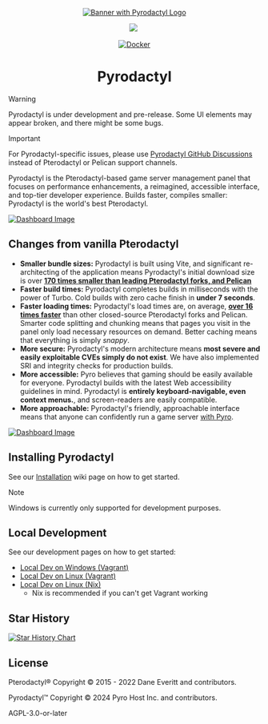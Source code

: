 <p align="center">
  <a href="https://panel.pyro.host">
    <img src="https://i.imgur.com/R10ivg9.png" alt="Banner with Pyrodactyl Logo">
  </a>

</p>

<p align="center">
 <a aria-label="Made by Pyro" href="https://pyro.host"><img src="https://i.imgur.com/uvIy6cI.png"></a>
 <a aria-label="Join the Pyro community on Discord" href="https://discord.gg/fxeRFRbhQh?utm_source=githubreadme&utm_medium=readme&utm_campaign=OSSLAUNCH&utm_id=OSSLAUNCH"><img alt="" src="https://i.imgur.com/qSfKisV.png"></a>
</p>

<p align="center">
  <a href="https://github.com/pyrohost/pyrodactyl/actions/workflows/docker.yaml">
    <img src="https://github.com/pyrohost/pyrodactyl/actions/workflows/docker.yaml/badge.svg" alt="Docker">
  </a>
</p>

<h1 align="center">Pyrodactyl</h1>

> [!WARNING]
> Pyrodactyl is under development and pre-release. Some UI elements may appear broken, and there might be some bugs.

> [!IMPORTANT]
> For Pyrodactyl-specific issues, please use [Pyrodactyl GitHub Discussions](https://github.com/pyrohost/pyrodactyl/discussions) instead of Pterodactyl or Pelican support channels.

Pyrodactyl is the Pterodactyl-based game server management panel that focuses on performance enhancements, a reimagined, accessible interface, and top-tier developer experience. Builds faster, compiles smaller: Pyrodactyl is the world's best Pterodactyl.

[![Dashboard Image](https://i.imgur.com/YqfgMYs.jpeg)](https://panel.pyro.host)

## Changes from vanilla Pterodactyl

-   **Smaller bundle sizes:** Pyrodactyl is built using Vite, and significant re-architecting of the application means Pyrodactyl's initial download size is over **[170 times smaller than leading Pterodactyl forks, and Pelican](https://i.imgur.com/tKWLHhR.png)**
-   **Faster build times:** Pyrodactyl completes builds in milliseconds with the power of Turbo. Cold builds with zero cache finish in **under 7 seconds**.
-   **Faster loading times:** Pyrodactyl's load times are, on average, **[over 16 times faster](https://i.imgur.com/28XxmMi.png)** than other closed-source Pterodactyl forks and Pelican. Smarter code splitting and chunking means that pages you visit in the panel only load necessary resources on demand. Better caching means that everything is simply _snappy_.
-   **More secure:** Pyrodactyl's modern architecture means **most severe and easily exploitable CVEs simply do not exist**. We have also implemented SRI and integrity checks for production builds.
-   **More accessible:** Pyro believes that gaming should be easily available for everyone. Pyrodactyl builds with the latest Web accessibility guidelines in mind. Pyrodactyl is **entirely keyboard-navigable, even context menus.**, and screen-readers are easily compatible.
-   **More approachable:** Pyrodactyl's friendly, approachable interface means that anyone can confidently run a game server [with Pyro](https://pyro.host).

[![Dashboard Image](https://i.imgur.com/kHHOW6P.jpeg)](https://panel.pyro.host)

## Installing Pyrodactyl

See our [Installation](https://github.com/pyrohost/pyrodactyl/wiki/Installation) wiki page on how to get started.

> [!NOTE]
> Windows is currently only supported for development purposes.

## Local Development

See our development pages on how to get started:

-   [Local Dev on Windows (Vagrant)](<https://github.com/pyrohost/pyrodactyl/wiki/Local-Dev-on-Windows-(Vagrant)>)
-   [Local Dev on Linux (Vagrant)](<https://github.com/pyrohost/pyrodactyl/wiki/Local-Dev-on-Linux-(Vagrant)>)
-   [Local Dev on Linux (Nix)](<https://github.com/pyrohost/pyrodactyl/wiki/Local-Dev-on-Linux-(Nix)>)
    -   Nix is recommended if you can't get Vagrant working

## Star History

<a href="https://star-history.com/#pyrohost/pyrodactyl&Date">
  <picture>
    <source media="(prefers-color-scheme: dark)" srcset="https://api.star-history.com/svg?repos=pyrohost/pyrodactyl&type=Date&theme=dark" />
    <source media="(prefers-color-scheme: light)" srcset="https://api.star-history.com/svg?repos=pyrohost/pyrodactyl&type=Date" />
    <img alt="Star History Chart" src="https://api.star-history.com/svg?repos=pyrohost/pyrodactyl&type=Date" />
  </picture>
</a>

## License

Pterodactyl® Copyright © 2015 - 2022 Dane Everitt and contributors.

Pyrodactyl™ Copyright © 2024 Pyro Host Inc. and contributors.

AGPL-3.0-or-later
